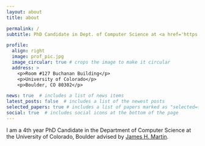 ```yaml
---
layout: about
title: about

permalink: /
subtitle: PhD Candidate in Dept. of Computer Science at <a href='https://www.colorado.edu/lab/clear/nlp-cu-boulder'>CU Boulder</a>

profile:
  align: right
  image: prof_pic.jpg
  image_circular: true # crops the image to make it circular
  address: >
    <p>Room #127 Buchanan Building</p>
    <p>University of Colorado</p>
    <p>Boulder, CO 80302</p>

news: true  # includes a list of news items
latest_posts: false  # includes a list of the newest posts
selected_papers: true # includes a list of papers marked as "selected={true}"
social: true  # includes social icons at the bottom of the page
---
```


I am a 4th year PhD Candidate in the Department of Computer Science at the University of Colorado, Boulder advised by
[James H. Martin](https://home.cs.colorado.edu/~martin/).
